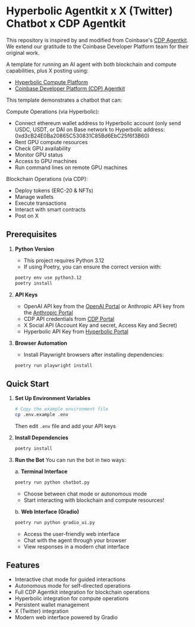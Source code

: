 # Hyperbolic Agentkit x X (Twitter) Chatbot x CDP Agentkit

This repository is inspired by and modified from Coinbase's [CDP Agentkit](https://github.com/coinbase/cdp-agentkit). We extend our gratitude to the Coinbase Developer Platform team for their original work.


A template for running an AI agent with both blockchain and compute capabilities, plus X posting using:
- [Hyperbolic Compute Platform](https://app.hyperbolic.xyz/)
- [Coinbase Developer Platform (CDP) Agentkit](https://github.com/coinbase/cdp-agentkit/)

This template demonstrates a chatbot that can:

Compute Operations (via Hyperbolic):
- Connect ethereum wallet address to Hyperbolic account (only send USDC, USDT, or DAI on Base network to Hyperbolic address: 0xd3cB24E0Ba20865C530831C85Bd6EbC25f6f3B60)
- Rent GPU compute resources
- Check GPU availability
- Monitor GPU status
- Access to GPU machines
- Run command lines on remote GPU machines

Blockchain Operations (via CDP):
- Deploy tokens (ERC-20 & NFTs)
- Manage wallets
- Execute transactions
- Interact with smart contracts
- Post on X

## Prerequisites

1. **Python Version**
   - This project requires Python 3.12
   - If using Poetry, you can ensure the correct version with:
   ```bash
   poetry env use python3.12
   poetry install
   ```

2. **API Keys**
   - OpenAI API key from the [OpenAI Portal](https://platform.openai.com/api-keys) or Anthropic API key from the [Anthropic Portal](https://console.anthropic.com/dashboard)
   - CDP API credentials from [CDP Portal](https://portal.cdp.coinbase.com/access/api)
   - X Social API (Account Key and secret, Access Key and Secret)
   - Hyperbolic API Key from [Hyperbolic Portal](https://app.hyperbolic.xyz/settings)

3. **Browser Automation**
   - Install Playwright browsers after installing dependencies:
   ```bash
   poetry run playwright install
   ```

## Quick Start

1. **Set Up Environment Variables**
   ```bash
   # Copy the example environment file
   cp .env.example .env
   ```
   Then edit `.env` file and add your API keys

2. **Install Dependencies**
   ```bash
   poetry install
   ```

3. **Run the Bot**
   You can run the bot in two ways:

   a. **Terminal Interface**
   ```bash
   poetry run python chatbot.py
   ```
   - Choose between chat mode or autonomous mode
   - Start interacting with blockchain and compute resources!

   b. **Web Interface (Gradio)**
   ```bash
   poetry run python gradio_ui.py
   ```
   - Access the user-friendly web interface
   - Chat with the agent through your browser
   - View responses in a modern chat interface

## Features
- Interactive chat mode for guided interactions
- Autonomous mode for self-directed operations
- Full CDP Agentkit integration for blockchain operations
- Hyperbolic integration for compute operations
- Persistent wallet management
- X (Twitter) integration
- Modern web interface powered by Gradio
